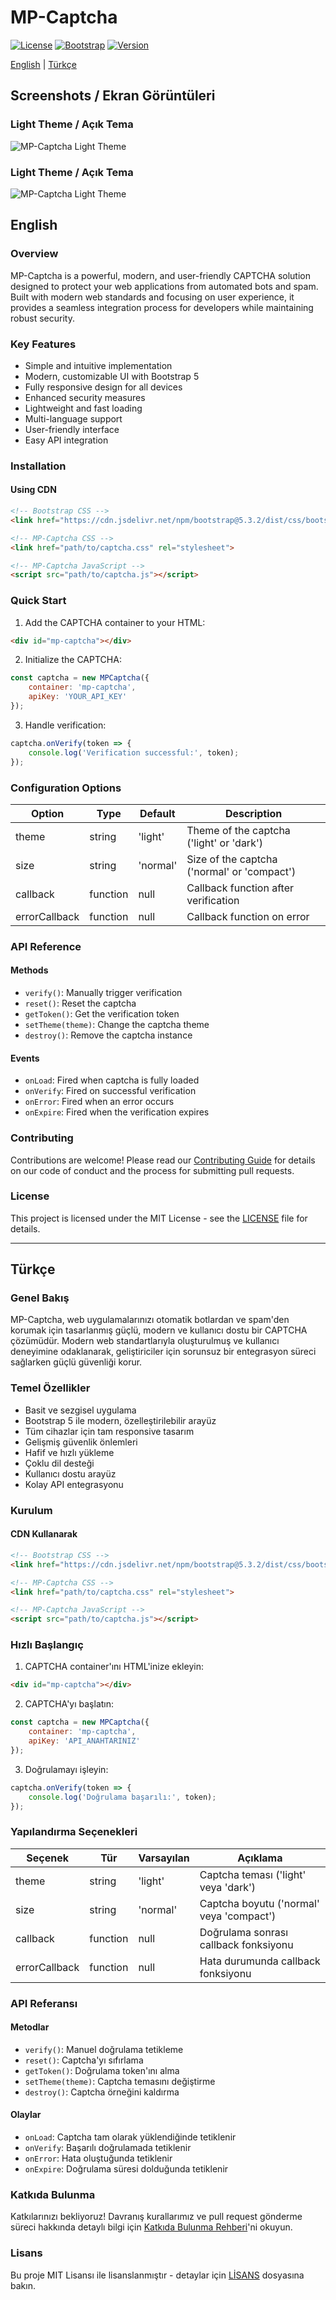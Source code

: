 # MP-Captcha

[![License](https://img.shields.io/badge/License-MIT-blue.svg)](LICENSE)
[![Bootstrap](https://img.shields.io/badge/Bootstrap-5.3.2-purple.svg)](https://getbootstrap.com/)
[![Version](https://img.shields.io/badge/Version-1.0.0-green.svg)](https://github.com/yourusername/mp-captcha)

[English](#english) | [Türkçe](#türkçe)

## Screenshots / Ekran Görüntüleri

### Light Theme / Açık Tema
![MP-Captcha Light Theme](https://i.ibb.co/27qRsxH/Ekran-g-r-nt-s-17-12-2024-174940-localhost.jpg)

### Light Theme / Açık Tema
![MP-Captcha Light Theme](https://i.ibb.co/PzVY83s/Ekran-g-r-nt-s-17-12-2024-174959-localhost.jpg)

## English

### Overview
MP-Captcha is a powerful, modern, and user-friendly CAPTCHA solution designed to protect your web applications from automated bots and spam. Built with modern web standards and focusing on user experience, it provides a seamless integration process for developers while maintaining robust security.

### Key Features
- Simple and intuitive implementation
- Modern, customizable UI with Bootstrap 5
- Fully responsive design for all devices
- Enhanced security measures
- Lightweight and fast loading
- Multi-language support
- User-friendly interface
- Easy API integration

### Installation

#### Using CDN
```html
<!-- Bootstrap CSS -->
<link href="https://cdn.jsdelivr.net/npm/bootstrap@5.3.2/dist/css/bootstrap.min.css" rel="stylesheet">

<!-- MP-Captcha CSS -->
<link href="path/to/captcha.css" rel="stylesheet">

<!-- MP-Captcha JavaScript -->
<script src="path/to/captcha.js"></script>
```

### Quick Start

1. Add the CAPTCHA container to your HTML:
```html
<div id="mp-captcha"></div>
```

2. Initialize the CAPTCHA:
```javascript
const captcha = new MPCaptcha({
    container: 'mp-captcha',
    apiKey: 'YOUR_API_KEY'
});
```

3. Handle verification:
```javascript
captcha.onVerify(token => {
    console.log('Verification successful:', token);
});
```

### Configuration Options

| Option | Type | Default | Description |
|--------|------|---------|-------------|
| theme | string | 'light' | Theme of the captcha ('light' or 'dark') |
| size | string | 'normal' | Size of the captcha ('normal' or 'compact') |
| callback | function | null | Callback function after verification |
| errorCallback | function | null | Callback function on error |

### API Reference

#### Methods
- `verify()`: Manually trigger verification
- `reset()`: Reset the captcha
- `getToken()`: Get the verification token
- `setTheme(theme)`: Change the captcha theme
- `destroy()`: Remove the captcha instance

#### Events
- `onLoad`: Fired when captcha is fully loaded
- `onVerify`: Fired on successful verification
- `onError`: Fired when an error occurs
- `onExpire`: Fired when the verification expires

### Contributing
Contributions are welcome! Please read our [Contributing Guide](CONTRIBUTING.md) for details on our code of conduct and the process for submitting pull requests.

### License
This project is licensed under the MIT License - see the [LICENSE](LICENSE) file for details.

---

## Türkçe

### Genel Bakış
MP-Captcha, web uygulamalarınızı otomatik botlardan ve spam'den korumak için tasarlanmış güçlü, modern ve kullanıcı dostu bir CAPTCHA çözümüdür. Modern web standartlarıyla oluşturulmuş ve kullanıcı deneyimine odaklanarak, geliştiriciler için sorunsuz bir entegrasyon süreci sağlarken güçlü güvenliği korur.

### Temel Özellikler
- Basit ve sezgisel uygulama
- Bootstrap 5 ile modern, özelleştirilebilir arayüz
- Tüm cihazlar için tam responsive tasarım
- Gelişmiş güvenlik önlemleri
- Hafif ve hızlı yükleme
- Çoklu dil desteği
- Kullanıcı dostu arayüz
- Kolay API entegrasyonu

### Kurulum

#### CDN Kullanarak
```html
<!-- Bootstrap CSS -->
<link href="https://cdn.jsdelivr.net/npm/bootstrap@5.3.2/dist/css/bootstrap.min.css" rel="stylesheet">

<!-- MP-Captcha CSS -->
<link href="path/to/captcha.css" rel="stylesheet">

<!-- MP-Captcha JavaScript -->
<script src="path/to/captcha.js"></script>
```

### Hızlı Başlangıç

1. CAPTCHA container'ını HTML'inize ekleyin:
```html
<div id="mp-captcha"></div>
```

2. CAPTCHA'yı başlatın:
```javascript
const captcha = new MPCaptcha({
    container: 'mp-captcha',
    apiKey: 'API_ANAHTARINIZ'
});
```

3. Doğrulamayı işleyin:
```javascript
captcha.onVerify(token => {
    console.log('Doğrulama başarılı:', token);
});
```

### Yapılandırma Seçenekleri

| Seçenek | Tür | Varsayılan | Açıklama |
|---------|-----|------------|-----------|
| theme | string | 'light' | Captcha teması ('light' veya 'dark') |
| size | string | 'normal' | Captcha boyutu ('normal' veya 'compact') |
| callback | function | null | Doğrulama sonrası callback fonksiyonu |
| errorCallback | function | null | Hata durumunda callback fonksiyonu |

### API Referansı

#### Metodlar
- `verify()`: Manuel doğrulama tetikleme
- `reset()`: Captcha'yı sıfırlama
- `getToken()`: Doğrulama token'ını alma
- `setTheme(theme)`: Captcha temasını değiştirme
- `destroy()`: Captcha örneğini kaldırma

#### Olaylar
- `onLoad`: Captcha tam olarak yüklendiğinde tetiklenir
- `onVerify`: Başarılı doğrulamada tetiklenir
- `onError`: Hata oluştuğunda tetiklenir
- `onExpire`: Doğrulama süresi dolduğunda tetiklenir

### Katkıda Bulunma
Katkılarınızı bekliyoruz! Davranış kurallarımız ve pull request gönderme süreci hakkında detaylı bilgi için [Katkıda Bulunma Rehberi](CONTRIBUTING.md)'ni okuyun.

### Lisans
Bu proje MIT Lisansı ile lisanslanmıştır - detaylar için [LİSANS](LICENSE) dosyasına bakın.
